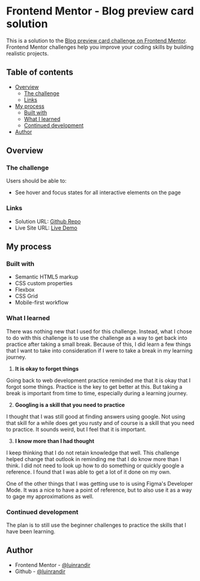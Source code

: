 # Frontend Mentor - Blog preview card solution

This is a solution to the [Blog preview card challenge on Frontend Mentor](https://www.frontendmentor.io/challenges/blog-preview-card-ckPaj01IcS). Frontend Mentor challenges help you improve your coding skills by building realistic projects. 

## Table of contents

- [Overview](#overview)
  - [The challenge](#the-challenge)
  - [Links](#links)
- [My process](#my-process)
  - [Built with](#built-with)
  - [What I learned](#what-i-learned)
  - [Continued development](#continued-development)
- [Author](#author)

## Overview

### The challenge

Users should be able to:

- See hover and focus states for all interactive elements on the page

### Links

- Solution URL: [Github Repo](https://github.com/luinrandir/blog-preview-card)
- Live Site URL: [Live Demo](https://luinrandir.github.io/blog-preview-card/)

## My process

### Built with

- Semantic HTML5 markup
- CSS custom properties
- Flexbox
- CSS Grid
- Mobile-first workflow

### What I learned

There was nothing new that I used for this challenge. Instead, what I chose to do with this challenge is to use
the challenge as a way to get back into practice after taking a small break. Because of this, I did learn a few
things that I want to take into consideration if I were to take a break in my learning journey.

1. **It is okay to forget things**

Going back to web development practice reminded me that it is okay that I forgot some things. Practice is the key to get
better at this. But taking a break is important from time to time, especially during a learning journey.

2. **Googling is a skill that you need to practice**

I thought that I was still good at finding answers using google. Not using that skill for a while does get you rusty and of course
is a skill that you need to practice. It sounds weird, but I feel that it is important.

3. **I know more than I had thought**

I keep thinking that I do not retain knowledge that well. This challenge helped change that outlook in reminding me that I do
know more than I think. I did not need to look up how to do something or quickly google a reference. I found that I was able to
get a lot of it done on my own.

One of the other things that I was getting use to is using Figma's Developer Mode. It was a nice to have a point of reference, but to also
use it as a way to gage my approximations as well.

### Continued development

The plan is to still use the beginner challenges to practice the skills that I have been learning.

## Author

- Frontend Mentor - [@luinrandir](https://www.frontendmentor.io/profile/luinrandir)
- Github - [@luinrandir](https://github.com/luinrandir)

